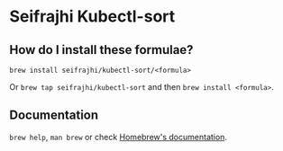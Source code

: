 # Seifrajhi Kubectl-sort

## How do I install these formulae?

`brew install seifrajhi/kubectl-sort/<formula>`

Or `brew tap seifrajhi/kubectl-sort` and then `brew install <formula>`.

## Documentation

`brew help`, `man brew` or check [Homebrew's documentation](https://docs.brew.sh).

